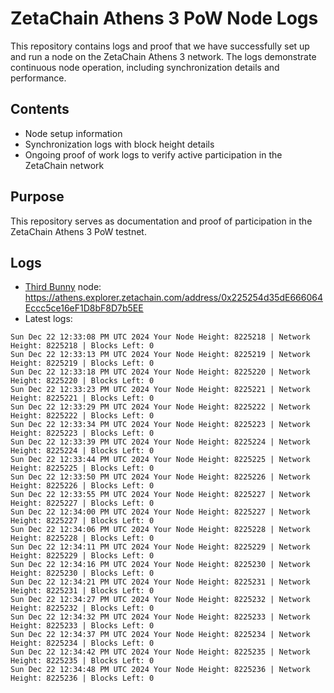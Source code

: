 # ZetaChain Athens 3 PoW Node Logs
This repository contains logs and proof that we have successfully set up and run a node on the ZetaChain Athens 3 network. The logs demonstrate continuous node operation, including synchronization details and performance.

## Contents
- Node setup information
- Synchronization logs with block height details
- Ongoing proof of work logs to verify active participation in the ZetaChain network

## Purpose
This repository serves as documentation and proof of participation in the ZetaChain Athens 3 PoW testnet.

## Logs

- [Third Bunny](https://thirdbunny.xyz/) node: https://athens.explorer.zetachain.com/address/0x225254d35dE666064Eccc5ce16eF1D8bF8D7b5EE
- Latest logs:
```
Sun Dec 22 12:33:08 PM UTC 2024 Your Node Height: 8225218 | Network Height: 8225218 | Blocks Left: 0
Sun Dec 22 12:33:13 PM UTC 2024 Your Node Height: 8225219 | Network Height: 8225219 | Blocks Left: 0
Sun Dec 22 12:33:18 PM UTC 2024 Your Node Height: 8225220 | Network Height: 8225220 | Blocks Left: 0
Sun Dec 22 12:33:23 PM UTC 2024 Your Node Height: 8225221 | Network Height: 8225221 | Blocks Left: 0
Sun Dec 22 12:33:29 PM UTC 2024 Your Node Height: 8225222 | Network Height: 8225222 | Blocks Left: 0
Sun Dec 22 12:33:34 PM UTC 2024 Your Node Height: 8225223 | Network Height: 8225223 | Blocks Left: 0
Sun Dec 22 12:33:39 PM UTC 2024 Your Node Height: 8225224 | Network Height: 8225224 | Blocks Left: 0
Sun Dec 22 12:33:44 PM UTC 2024 Your Node Height: 8225225 | Network Height: 8225225 | Blocks Left: 0
Sun Dec 22 12:33:50 PM UTC 2024 Your Node Height: 8225226 | Network Height: 8225226 | Blocks Left: 0
Sun Dec 22 12:33:55 PM UTC 2024 Your Node Height: 8225227 | Network Height: 8225227 | Blocks Left: 0
Sun Dec 22 12:34:00 PM UTC 2024 Your Node Height: 8225227 | Network Height: 8225227 | Blocks Left: 0
Sun Dec 22 12:34:06 PM UTC 2024 Your Node Height: 8225228 | Network Height: 8225228 | Blocks Left: 0
Sun Dec 22 12:34:11 PM UTC 2024 Your Node Height: 8225229 | Network Height: 8225229 | Blocks Left: 0
Sun Dec 22 12:34:16 PM UTC 2024 Your Node Height: 8225230 | Network Height: 8225230 | Blocks Left: 0
Sun Dec 22 12:34:21 PM UTC 2024 Your Node Height: 8225231 | Network Height: 8225231 | Blocks Left: 0
Sun Dec 22 12:34:27 PM UTC 2024 Your Node Height: 8225232 | Network Height: 8225232 | Blocks Left: 0
Sun Dec 22 12:34:32 PM UTC 2024 Your Node Height: 8225233 | Network Height: 8225233 | Blocks Left: 0
Sun Dec 22 12:34:37 PM UTC 2024 Your Node Height: 8225234 | Network Height: 8225234 | Blocks Left: 0
Sun Dec 22 12:34:42 PM UTC 2024 Your Node Height: 8225235 | Network Height: 8225235 | Blocks Left: 0
Sun Dec 22 12:34:48 PM UTC 2024 Your Node Height: 8225236 | Network Height: 8225236 | Blocks Left: 0
```
